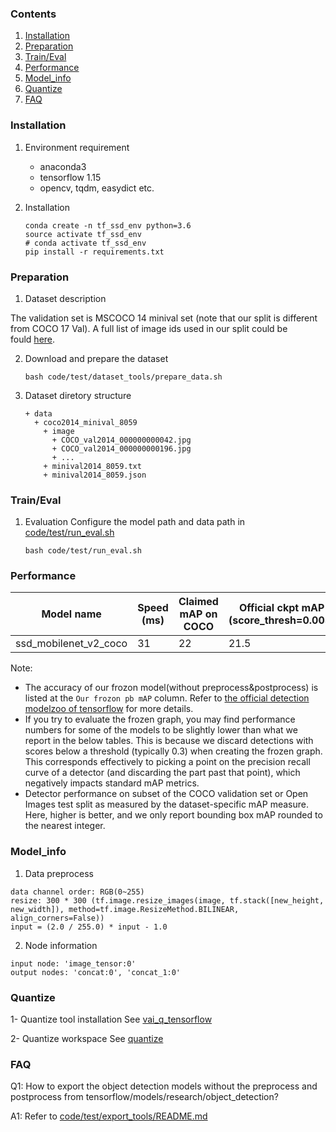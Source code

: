 ### Contents
1. [Installation](#installation)
2. [Preparation](#preparation)
3. [Train/Eval](#traineval)
4. [Performance](#performance)
5. [Model_info](#model_info)
6. [Quantize](#quantize)
7. [FAQ](#faq)

### Installation

1. Environment requirement
    - anaconda3
    - tensorflow 1.15
    - opencv, tqdm, easydict etc.

2. Installation
   ```shell
   conda create -n tf_ssd_env python=3.6
   source activate tf_ssd_env
   # conda activate tf_ssd_env
   pip install -r requirements.txt
   ```

### Preparation

1. Dataset description

The validation set is MSCOCO 14 minival set (note that our split is different from COCO 17 Val). A full list of image ids used in our split could be fould [here](https://github.com/tensorflow/models/blob/master/research/object_detection/data/mscoco_minival_ids.txt).

2. Download and prepare the dataset
    ```shell
    bash code/test/dataset_tools/prepare_data.sh
    ```

3. Dataset diretory structure
   ```
   + data
     + coco2014_minival_8059 
       + image
         + COCO_val2014_000000000042.jpg
         + COCO_val2014_000000000196.jpg
         + ...
       + minival2014_8059.txt
       + minival2014_8059.json
    ```

### Train/Eval

1. Evaluation
    Configure the model path and data path in [code/test/run_eval.sh](code/test/run_eval.sh)
    ```shell
    bash code/test/run_eval.sh
    ```

### Performance

|Model name           |Speed (ms) |Claimed mAP on COCO |Official ckpt mAP (score_thresh=0.005)|Our frozon pb mAP (score_thresh=0.005)|Official frozon pb mAP (score_thresh=0.3)|
|-                    |-          |-                   |-                                     |-                                    |-                                        |
|ssd_mobilenet_v2_coco     |31    |22       |21.5       |21.5       |18.5      |

Note: 
 - The accuracy of our frozon model(without preprocess&postprocess) is listed at the `Our frozon pb mAP` column. Refer to [the official detection modelzoo of tensorflow](https://github.com/tensorflow/models/blob/master/research/object_detection/g3doc/detection_model_zoo.md) for more details.
 - If you try to evaluate the frozen graph, you may find performance numbers for some of the models to be slightly lower than what we report in the below tables. This is because we discard detections with scores below a threshold (typically 0.3) when creating the frozen graph. This corresponds effectively to picking a point on the precision recall curve of a detector (and discarding the part past that point), which negatively impacts standard mAP metrics.
 - Detector performance on subset of the COCO validation set or Open Images test split as measured by the dataset-specific mAP measure. Here, higher is better, and we only report bounding box mAP rounded to the nearest integer.

### Model_info

1. Data preprocess
  ```
  data channel order: RGB(0~255)                  
  resize: 300 * 300 (tf.image.resize_images(image, tf.stack([new_height, new_width]), method=tf.image.ResizeMethod.BILINEAR, align_corners=False))
  input = (2.0 / 255.0) * input - 1.0
  ``` 
2. Node information

  ```
  input node: 'image_tensor:0'
  output nodes: 'concat:0', 'concat_1:0'
  ```

### Quantize
1- Quantize tool installation
  See [vai_q_tensorflow](https://github.com/Xilinx/Vitis-AI/tree/master/Vitis-AI-Quantizer/vai_q_tensorflow)

2- Quantize workspace
  See [quantize](./code/quantize/)

### FAQ

Q1: How to export the object detection models without the preprocess and postprocess from tensorflow/models/research/object_detection?

A1: Refer to [code/test/export_tools/README.md](code/test/export_tools/README.md)

